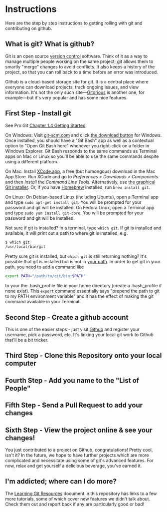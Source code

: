 # Instructions

Here are the step by step instructions to getting rolling with git and contributing on github.

## What is git? What is github?

Git is an open source [version control](https://en.wikipedia.org/wiki/Version_control) software. Think of it as a way to manage multiple people working on the same project; git allows them to smartly "merge" changes to avoid conflicts. It also keeps a history of the project, so that you can roll back to a time before an error was introduced.

Github is a cloud-based storage site for git. It is a central place where everyone can download projects, track ongoing issues, and view information. It's not the only such site—[Gitorious](https://gitorious.org/) is another one, for example—but it's very popular and has some nice features.

## First Step - Install git

See Pro Git [Chapter 1.4 Getting Started](http://git-scm.com/book/en/Getting-Started-Installing-Git).

On Windows:
Visit [git-scm.com](http://git-scm.com) and click [the download button](http://git-scm.com/downloads) for Windows. Once installed, you should have a "Git Bash" app as well as a contextual option to "Open Git Bash here" whenever you right-click on a folder in Windows Explorer. Git Bash responds to the same commands as Terminal apps on Mac or Linux so you'll be able to use the same commands despite using a different platform.

On Mac:
Install [XCode.app](https://developer.apple.com/xcode/), a free (but humongous) download in the Mac App Store. Run XCode and go to *Preferences > Downloads > Components* and then *Install* the *Command Line Tools*.
Alternatively, use [the graphical Git installer](http://code.google.com/p/git-osx-installer).
Or, if you have [Homebrew](http://mxcl.github.com/homebrew/) installed, run `brew install git`.

On Linux:
On Debian-based Linux (including Ubuntu), open a Terminal app and type `sudo apt-get install git`. You will be prompted for your password and git will be installed.
On Fedora Linux, open a Terminal app and type `sudo yum install git-core`. You will be prompted for your password and git will be installed.

Not sure if git is installed? In a terminal, type `which git`. If git is installed and available, it will print out a path to where git is installed, e.g.

```bash
$ which git
/usr/local/bin/git
```

Pretty sure git is installed, but `which git` is still returning nothing?
It's possible that git is installed but is not in [your path](http://superuser.com/questions/284342/what-are-path-and-other-environment-variables-and-how-can-i-set-or-use-them#answer-284351). In order to get git in your path, you need to add a command like

```bash
export PATH="/path/to/git/bin:$PATH"
```

to your the .bash_profile file in your home directory (create a .bash_profile if none exist). This `export` command essentially says "prepend the path to git to my PATH environment variable" and it has the effect of making the git command available in your Terminal.

## Second Step - Create a github account

This is one of the easier steps - just visit [Github](https://github.com/) and register your username, pick a password, etc. It's linking your local git work to Github that'll be a bit tricker.

## Third Step - Clone this Repository onto your local computer

## Fourth Step - Add you name to the "List of People"

## Fifth Step - Send a Pull Request to add your changes

## Sixth Step - View the project online & see your changes!

You just contributed to a project on Github, congratulations! Pretty cool, isn't it? In the future, we hope to have further projects which are more complicated and necessitate using some of git's advanced features. For now, relax and get yourself a delicious beverage, you've earned it.

## I'm addicted; where can I do more?

The [Learning Git Resources](../learn-git-resources.mdown) document in this repository has links to a few more tutorials, some of which cover new features we didn't talk about. Check them out and report back if any are particularly good or bad!
